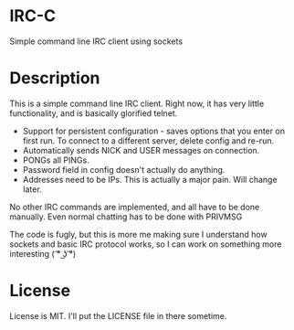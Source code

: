 # IRC-C
Simple command line IRC client using sockets

# Description
This is a simple command line IRC client. Right now, it has very little functionality, and is basically glorified telnet.

* Support for persistent configuration - saves options that you enter on first run. To connect to a different server, delete config and re-run.
* Automatically sends NICK and USER messages on connection.
* PONGs all PINGs.
* Password field in config doesn't actually do anything.
* Addresses need to be IPs. This is actually a major pain. Will change later.

No other IRC commands are implemented, and all have to be done manually. Even normal chatting has to be done with PRIVMSG

The code is fugly, but this is more me making sure I understand how sockets and basic IRC protocol works, so I can work on something more interesting ( ͡° ͜ʖ ͡°)

# License

License is MIT. I'll put the LICENSE file in there sometime.
